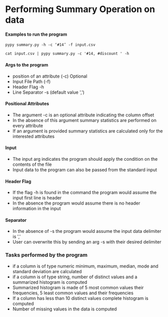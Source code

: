 # Performing Summary Operation on data

#### Examples to run the program

`pypy summary.py -h -c ‘#14’ -f input.csv`

`cat input.csv | pypy summary.py -c '#14, #discount ' -h`

#### Args to the program
   * position of an attribute (-c) Optional
   * Input File Path (-f)
   * Header Flag -h 
   * Line Separator -s (default value ',')

#### Positional Attributes 
   * The argument -c is an optional attribute indicating the column offset
   * In the absence of this argument summary statistics are performed on every attribute
   * If an argument is provided summary statistics are calculated only for the interested attributes


#### Input 
   * The input arg indicates the program should apply the condition on the contents of the file
   * Input data to the program can also be passed from the standard input

#### Header Flag
   * If the flag -h is found in the command the program would assume the input first line is header
   * In the absence the program would assume there is no header information in the input

#### Separator
   * In the absence of -s the program would assume the input data delimiter is ','
   * User can overwrite this by sending an arg -s with their desired delimiter


### Tasks performed by the program 

   * if a column is of type numeric minimum, maximum, median, mode and standard deviation are calculated
   * if a column is of type string, number of distinct values and a summarized histogram is computed
   * Summarized histogram is made of 5 most common values their frequencies, 5 least common values and their frequencies 
   * If a column has less than 10 distinct values complete histogram is computed
   * Number of missing values in the data is computed
 
